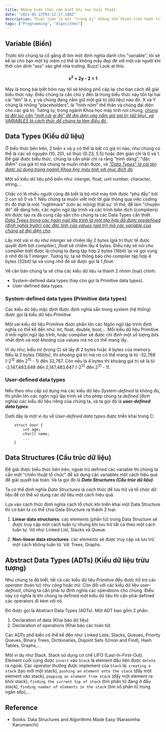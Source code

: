 ```yaml
---
title: Những kiến thức cần biết khi học Giải Thuật.
date: "2021-05-23T03:12:17.188Z"
description: Thuật toán là một "trang bị" không thể thiếu trên hành trình "tòng sư học đạo" để trở thành một "Effective Developer". Bài viết hôm nay sẽ giới thiệu một vài "tranh bị khởi đầu" dành cho bộ môn "Algorithms". Let's go!
tags: ["Programming", "Algorithms"]
---
```


## Variable (Biến)

Trước khi chúng ta cố gắng đi tìm một định nghĩa dành cho "variable", tôi sẽ kể lại cho bạn một kỷ niệm có thể là không mấy đẹp đẽ với một vài người khi thời còn dính "ass" vào ghế nhà trường. Buzz! Look at this:

#### <center> x<sup>2</sup> + 2y - 2 = 1</center>

May là trong bài biết hôm nay tôi sẽ không phổ cập lại cho bạn cách để giải biểu thức này. Điều chúng ta cần chú ý đến là
trong biểu thức này tồn tại hai cái "tên" là x, y và chúng đang nắm giữ một giá trị (dữ liệu) nào đó.
X và Y chúng là những "placeholders", là "hình nộm" thế thân và chúng đại diện cho các giá trị.
Tương tự, trong ngành Khoa học máy tính nói chung, <u><i> chúng ta đôi lúc cần "một cái gì đó" để đại diện vào nắm giữ giá trị (dữ liệu), và VARIABLES là cách thức để chúng ta làm điều đó </i></u>.

## Data Types (Kiểu dữ liệu)

Ở biểu thức bên trên, 2 biến x và y có thể là bất cứ giá trị nào, như chúng có thể là các số nguyên (10, 20), số thực (0.23, 5.5) hoặc đơn giản chỉ là 0 và 1.
Để giải được biểu thức, chúng ta cần phải chỉ ra rằng "hình dáng", "đặc điểm" của giá trị mà chúng ta muốn nhận được, và <u><i> "Data Types" là cái tên được sử dụng trong ngành Khoa học máy tính với mục đích đó</i> </u>

Một số kiểu dữ liệu phổ biến như: interger, float, unit number, character, string,...

Chắc có lẽ nhiều người cũng đã biết là bộ nhớ máy tính được "phủ đầy" bởi 2 con số 0 và 1. Nếu chúng ta muốn viết một lời giải thông qua việc coding thì đó thật là một "nightmare" (cơn ác mộng) thật sự. Vì thế, để làm "chuyện đó" dễ dàng hơn, các ngôn ngữ lập trình và các trình biên dịch (compiliers) khi được tạo ra đã cung cấp sẵn cho chúng ta các Data Types cần thiết. <u><i>Data Types trong các ngôn ngữ lập trình là một tập hợp đã được predefined (định nghĩa trước) các đặc tính của values (giá trị) mà các variable của chúng sẽ đại diện cho</i></u>.

Lấy một vài ví dụ như <i>interger</i> sẽ chiếm lấy 2 bytes (giá trị thực tế được quyết định bởi compilier), <i>float</i> sẽ chiếm lấy 4 bytes. Điều này sẽ nói cho compilier biết được là chúng ta đang tập hợp 2 bytes (16bit) lại và gọi vùng ô nhớ đó là 1 <i>interger</i>. Tương tự, ta sẽ thông báo cho compiler tập hợp 4 bytes (32bit) lại và vùng nhớ đó sẽ được gọi là 1 <i>float</i>.

Về căn bản chúng ta sẽ chia các kiểu dữ liệu ra thành 2 nhóm (loại) chính:
- System-defined data types (hay còn gọi là Primitive data types).
- User-defined data types.

### System-defined data types (Primitive data types)

Các kiểu dữ liệu mặc định được định nghĩa sẵn trong system (hệ thống) được gọi là kiểu dữ liệu <i>Primitive</i>

Một vài kiểu dữ liệu Primitive được phần lớn các Ngôn ngữ lập trình định nghĩa có thể kể đến như: int, float, double, bool,... Mỗi kiểu dữ liệu Primitive ở mỗi ngôn ngữ lập trình, hoặc compilier sẽ được chỉ định một số lượng <i>bits</i> nhất định và một <i>khoảng</i> của values mà nó có thể mang lấy.

Ví dụ như, kiểu <i>int</i> (trong C) sẽ lấy đi 2 bytes hoặc 4 bytes của memory. Nếu là 2 bytes (16bits), thì <i>khoảng</i> giá trị mà nó có thể mang là từ -32,768 (-2<sup>15</sup> đến 2<sup>15</sup> - 1) đến 32,767. Còn nếu là 4 bytes thì khoảng giá trị sẽ là từ -2,147,483,648 đến 2,147,483,647 (-2<sup>31</sup> đến 2<sup>31</sup> - 1).

### User-defined data types

Nếu theo nhu cấp sử dụng mà các kiểu dữ liệu <i>System-defined</i> là không đủ, thì phần lớn các ngôn ngữ lập trình sẽ cho phép chúng ta <i>defined</i> (định nghĩa) các kiểu dữ liệu riêng của chúng ta, và ta gọi đó là <b><i>user-defined data types</i></b>.

Dưới đây là một vì dụ về <i>User-defined data types</i> được triển khai trong C:

```
	struct User {
		int age;
		char[] name;
		...
	}
```

## Data Structures (Cấu trúc dữ liệu)

Để giải được biểu thức bên trên, ngoài trừ defined các variable thì chúng ta cần một "chiến thuật tổ chức" để sử dụng các variables một cách hiệu quả để giải quyết bài toán. Và ta gọi đó là <b><i>Data Structures (Cấu trúc dữ liệu)</i></b>.

Ta có thể định nghĩa <i>Data Structures</i> là cách thức để lưu trữ và tổ chức dữ liệu để có thể sử dụng các dữ liệu một cách hiệu quả.

Lựa vào cách thức định nghĩa cách tổ chức khi triển khai một Data Structure thì cơ bản ta có thể chia Data Structure ra thành 2 loại:

1. <b>Linear data structures</b>: các elements (phần từ) trong Data Structure sẽ được truy cập một cách tuần tự nhưng khi lưu trữ tất cả theo một cách tuần tự. Vd như: Linked List, Stacks và Queue.

2. <b>Non-linear data structures</b>: các elements sẽ được truy cập và lưu trữ một cách không tuần từ. Vd: Trees, Graphs.

## Abstract Data Types (ADTs) (Kiểu dữ liệu trừu tượng)

Như chúng ta đã biết, tất cả các kiểu dữ liệu <i>Primitive</i> đều được hỗ trợ các <i>operator</i> (toán tư) như <i>cộng</i> hoặc <i>trừ</i>.
Còn đối với các kiểu dữ liệu <i>user-defined</i>, chúng ta cần phải tự định nghĩa các operations cho chúng. Điều này có nghĩa là khi chúng ta defined một kiểu dữ liệu thì cần phải defined các operators đi kèm với nó.

Đó được gọi là Abstract Data Types (ADTs). Một ADT bao gồm 2 phần:

1. Declaration of data (Khai báo dữ liệu)
2. Declaration of operations (Khai báo các toán tử)

Các ADTs phổ biến có thể kể đến như: Linked Lists, Stacks, Queues, Priority Queues, Binary Trees, Dictionaries, Disjoint Sets (Union and Find), Hash Tables, Graphs,... 

Môt ví dụ như Stack. Stack sử dụng cơ chế LIFO (Last-In-First-Out). Element cuối cùng được `insert` vào `Stack` là element đầu tiên được `delete` ra ngoài. Các operator thường được implement của `Stack` là: `creating a stack` (tạo mới một stack), `pushing an element onto the stack` (đẩy một element vào stack), `popping an element from stack` (đẩy một element ra khỏi stack), `finding the current top of stack` (tìm phần tử đang ở đầu stack), `finding number of elements in the stack` (tìm số phần tử trong ngăn sếp),...

## Reference
- Books: Data Structures and Algorithms Made Easy (Narasimha Karumanchi)